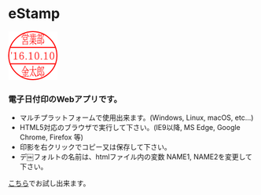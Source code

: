 # eStamp
![サンプル](https://github.com/wijie/eStamp/blob/images/sample.png)
### 電子日付印のWebアプリです。
- マルチプラットフォームで使用出来ます。(Windows, Linux, macOS, etc...)
- HTML5対応のブラウザで実行して下さい。(IE9以降, MS Edge, Google Chrome, Firefox 等)
- 印影を右クリックでコピー又は保存して下さい。
- デ￼フォルトの名前は、htmlファイル内の変数 NAME1, NAME2を変更して下さい。

[こちら](http://wijie.github.io/eStamp)でお試し出来ます。
